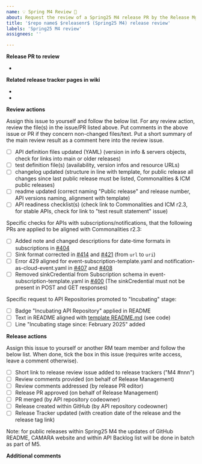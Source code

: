 ```yaml
---
name: 💡 Spring M4 Review 🌟
about: Request the review of a Spring25 M4 release PR by the Release Mgmt team
title: '$repo name$ $releasenr$ (Spring25 M4) release review'
labels: 'Spring25 M4 review'
assignees: ''

---
```



**Release PR to review**
<!-- Put here the link to the release PR that need to be reviewed -->

- 

**Related release tracker pages in wiki**
<!-- Put here the link(s) to the release trackers of the API versions which will (pre)-released with the release PR -->

- 
- 

**Review actions**

Assign this issue to yourself and follow the below list.
For any review action, review the file(s) in the issue/PR listed above. 
Put comments in the above issue or PR if they concern non-changed files/text.
Put a short summary of the main review result as a comment here into the review issue.

- [ ] API definition files updated (YAML) (version in info & servers objects, check for links into main or older releases)  
- [ ] test definition file(s) (availability, version infos and resource URLs)
- [ ] changelog updated (structure in line with template, for public release all changes since last public release must be listed, Commonalities & ICM public releases)
- [ ] readme updated (correct naming "Public release" and release number, API versions naming, alignment with template) 
- [ ] API readiness checklist(s) (check link to Commonalities and ICM r2.3, for stable APIs, check for link to "test result statement" issue)

Specific checks for APIs with subscriptions/notifications, that the following PRs are applied to be aligned with Commonalities r2.3:
- [ ] Added note and changed descriptions for date-time formats in subscriptions in [#404](https://github.com/camaraproject/Commonalities/pull/404)
- [ ] Sink format corrected in [#414](https://github.com/camaraproject/Commonalities/pull/414/files) and [#421](https://github.com/camaraproject/Commonalities/pull/421) (from `url` to `uri`)
- [ ] Error 429 aligned for event-subscription-template.yaml and notification-as-cloud-event.yaml in [#407](https://github.com/camaraproject/Commonalities/pull/407/files) and [#408](https://github.com/camaraproject/Commonalities/pull/408/files)
- [ ] Removed sinkCredential from Subscription schema in event-subscription-template.yaml in [#400](https://github.com/camaraproject/Commonalities/pull/400) (The sinkCredential must not be present in POST and GET responses)

Specific request to API Repositories promoted to "Incubating" stage:
- [ ] Badge "Incubating API Repository" applied in README
- [ ] Text in README aligned with [template README.md](https://github.com/camaraproject/Template_API_Repository/blob/main/README.md) (see code)
- [ ] Line "Incubating stage since: February 2025" added

**Release actions**

Assign this issue to yourself or another RM team member and follow the below list. 
When done, tick the box in this issue (requires write access, leave a comment otherwise). 

- [ ] Short link to release review issue added to release trackers ("M4 #nnn")
- [ ] Review comments provided (on behalf of Release Management)
- [ ] Review comments addressed (by release PR editor)
- [ ] Release PR approved (on behalf of Release Management)
- [ ] PR merged (by API repository codeowner)
- [ ] Release created within GitHub (by API repository codeowner)
- [ ] Release Tracker updated (with creation date of the release and the release tag link)

Note: for public releases within Spring25 M4 the updates of GitHub README, CAMARA website and within API Backlog list will be done in batch as part of M5.

**Additional comments**
<!-- Add any other comments here as needed. -->
